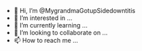 - 👋 Hi, I’m @MygrandmaGotupSidedowntitis
- 👀 I’m interested in ...
- 🌱 I’m currently learning ...
- 💞️ I’m looking to collaborate on ...
- 📫 How to reach me ...

<!---
MygrandmaGotupSidedowntitis/MygrandmaGotupSidedowntitis is a ✨ special ✨ repository because its `README.md` (this file) appears on your GitHub profile.
You can click the Preview link to take a look at your changes.
--->
